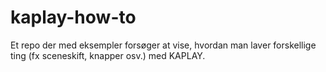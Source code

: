 # kaplay-how-to
Et repo der med eksempler forsøger at vise, hvordan man laver forskellige ting (fx sceneskift, knapper osv.) med KAPLAY.


